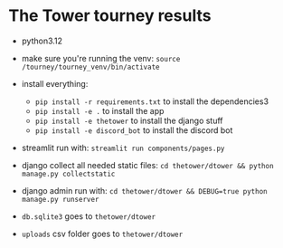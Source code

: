 # The Tower tourney results
- python3.12

- make sure you're running the venv: `source /tourney/tourney_venv/bin/activate`

- install everything:
    - `pip install -r requirements.txt` to install the dependencies3
    - `pip install -e .` to install the app
    - `pip install -e thetower` to install the django stuff
    - `pip install -e discord_bot` to install the discord bot

- streamlit run with: `streamlit run components/pages.py`

- django collect all needed static files: `cd thetower/dtower && python manage.py collectstatic`
- django admin run with: `cd thetower/dtower && DEBUG=true python manage.py runserver`

- `db.sqlite3` goes to `thetower/dtower`
- `uploads` csv folder goes to `thetower/dtower`

